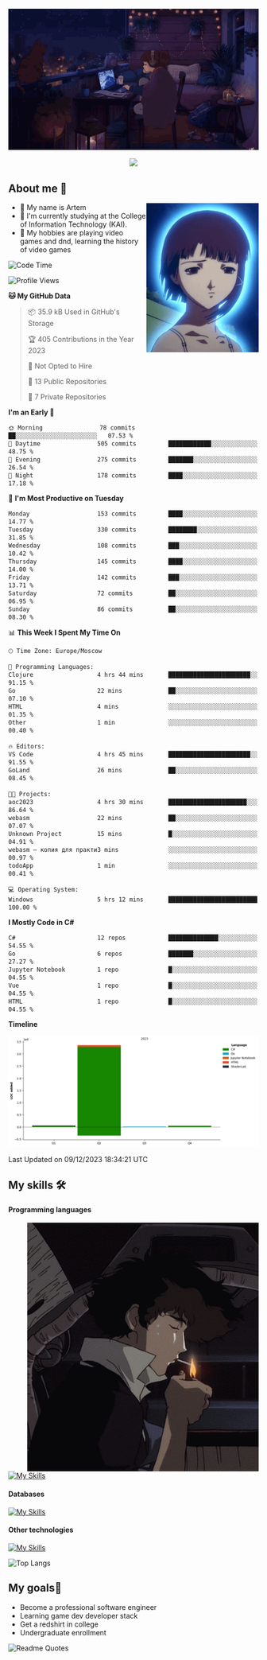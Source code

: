 <div align="center">
  <p>
    <img src="assets/lo-fi.gif">
  </p>
  <p>
    <img src="https://readme-typing-svg.herokuapp.com?color=%2336BCF7&lines=Welcome-to-my-profile&center=true&width=380&height=50&duration=4000&pause=1000">
  </p>
</div>

<div>
  <h2>About me 🚀</h2>
   <div align="center">
    <img src="assets/lain2.gif" align="right" height="300px">
  </div>
  <ul>
    <li>👨 My name is Artem</li>
    <li>🌱 I'm currently studying at the College of Information Technology (KAI).</li>
    <li>👾 My hobbies are playing video games and dnd, learning the history of video games </li>
  </ul>
</div>


<!--START_SECTION:waka-->
![Code Time](http://img.shields.io/badge/Code%20Time-40%20hrs%2053%20mins-blue)

![Profile Views](http://img.shields.io/badge/Profile%20Views-0-blue)

**🐱 My GitHub Data** 

> 📦 35.9 kB Used in GitHub's Storage 
 > 
> 🏆 405 Contributions in the Year 2023
 > 
> 🚫 Not Opted to Hire
 > 
> 📜 13 Public Repositories 
 > 
> 🔑 7 Private Repositories 
 > 
**I'm an Early 🐤** 

```text
🌞 Morning                78 commits          ██░░░░░░░░░░░░░░░░░░░░░░░   07.53 % 
🌆 Daytime                505 commits         ████████████░░░░░░░░░░░░░   48.75 % 
🌃 Evening                275 commits         ███████░░░░░░░░░░░░░░░░░░   26.54 % 
🌙 Night                  178 commits         ████░░░░░░░░░░░░░░░░░░░░░   17.18 % 
```
📅 **I'm Most Productive on Tuesday** 

```text
Monday                   153 commits         ████░░░░░░░░░░░░░░░░░░░░░   14.77 % 
Tuesday                  330 commits         ████████░░░░░░░░░░░░░░░░░   31.85 % 
Wednesday                108 commits         ███░░░░░░░░░░░░░░░░░░░░░░   10.42 % 
Thursday                 145 commits         ████░░░░░░░░░░░░░░░░░░░░░   14.00 % 
Friday                   142 commits         ███░░░░░░░░░░░░░░░░░░░░░░   13.71 % 
Saturday                 72 commits          ██░░░░░░░░░░░░░░░░░░░░░░░   06.95 % 
Sunday                   86 commits          ██░░░░░░░░░░░░░░░░░░░░░░░   08.30 % 
```


📊 **This Week I Spent My Time On** 

```text
🕑︎ Time Zone: Europe/Moscow

💬 Programming Languages: 
Clojure                  4 hrs 44 mins       ███████████████████████░░   91.15 % 
Go                       22 mins             ██░░░░░░░░░░░░░░░░░░░░░░░   07.10 % 
HTML                     4 mins              ░░░░░░░░░░░░░░░░░░░░░░░░░   01.35 % 
Other                    1 min               ░░░░░░░░░░░░░░░░░░░░░░░░░   00.40 % 

🔥 Editors: 
VS Code                  4 hrs 45 mins       ███████████████████████░░   91.55 % 
GoLand                   26 mins             ██░░░░░░░░░░░░░░░░░░░░░░░   08.45 % 

🐱‍💻 Projects: 
aoc2023                  4 hrs 30 mins       ██████████████████████░░░   86.64 % 
webasm                   22 mins             ██░░░░░░░░░░░░░░░░░░░░░░░   07.07 % 
Unknown Project          15 mins             █░░░░░░░░░░░░░░░░░░░░░░░░   04.91 % 
webasm — копия для практи3 mins              ░░░░░░░░░░░░░░░░░░░░░░░░░   00.97 % 
todoApp                  1 min               ░░░░░░░░░░░░░░░░░░░░░░░░░   00.41 % 

💻 Operating System: 
Windows                  5 hrs 12 mins       █████████████████████████   100.00 % 
```

**I Mostly Code in C#** 

```text
C#                       12 repos            ██████████████░░░░░░░░░░░   54.55 % 
Go                       6 repos             ███████░░░░░░░░░░░░░░░░░░   27.27 % 
Jupyter Notebook         1 repo              █░░░░░░░░░░░░░░░░░░░░░░░░   04.55 % 
Vue                      1 repo              █░░░░░░░░░░░░░░░░░░░░░░░░   04.55 % 
HTML                     1 repo              █░░░░░░░░░░░░░░░░░░░░░░░░   04.55 % 
```



**Timeline**

![Lines of Code chart](https://raw.githubusercontent.com/nifle3/nifle3/main/assets/bar_graph.png)


 Last Updated on 09/12/2023 18:34:21 UTC
<!--END_SECTION:waka-->

## My skills 🛠️
#### Programming languages
<div align="center">
  <img src="assets/bebop_smoke.gif" align="right" height="500px">
</div>


[![My Skills](https://skillicons.dev/icons?i=go,cs,python)](https://skillicons.dev)
#### Databases
[![My Skills](https://skillicons.dev/icons?i=mysql,mongodb,postgres)](https://skillicons.dev)
#### Other technologies
[![My Skills](https://skillicons.dev/icons?i=unity,docker,git,wasm)](https://skillicons.dev)

![Top Langs](https://github-readme-stats.vercel.app/api/top-langs/?username=nifle3&layout=compact&theme=nord)


## My goals🚀
- Become a professional software engineer
- Learning game dev developer stack
- Get a redshirt in college
- Undergraduate enrollment

![Readme Quotes](https://quotes-github-readme.vercel.app/api?type=horizontal&theme=nord) 
